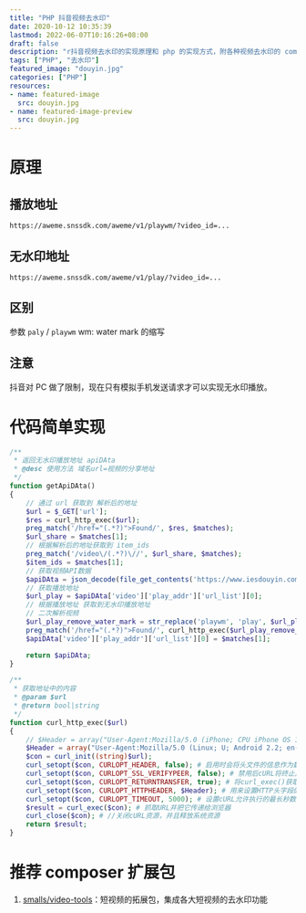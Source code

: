 ```yaml
---
title: "PHP 抖音视频去水印"
date: 2020-10-12 10:35:39
lastmod: 2022-06-07T10:16:26+08:00
draft: false
description: "r抖音视频去水印的实现原理和 php 的实现方式，附各种视频去水印的 composer 扩展包"
tags: ["PHP", "去水印"]
featured_image: "douyin.jpg"
categories: ["PHP"]
resources:
- name: featured-image
  src: douyin.jpg
- name: featured-image-preview
  src: douyin.jpg
---
```


# 原理

## 播放地址
`https://aweme.snssdk.com/aweme/v1/playwm/?video_id=...`
## 无水印地址
`https://aweme.snssdk.com/aweme/v1/play/?video_id=...`
## 区别
参数 `paly` / `playwm`
wm: water mark 的缩写
## 注意
抖音对 PC 做了限制，现在只有模拟手机发送请求才可以实现无水印播放。

# 代码简单实现

```php
/**
 * 返回无水印播放地址 apiDAta
 * @desc 使用方法 域名url=视频的分享地址
 */
function getApiDAta()
{
    // 通过 url 获取到 解析后的地址
    $url = $_GET['url'];
    $res = curl_http_exec($url);
    preg_match('/href="(.*?)">Found/', $res, $matches);
    $url_share = $matches[1];
    // 根据解析后的地址获取到 item_ids
    preg_match('/video\/(.*?)\//', $url_share, $matches);
    $item_ids = $matches[1];
    // 获取视频API数据
    $apiDAta = json_decode(file_get_contents('https://www.iesdouyin.com/web/api/v2/aweme/iteminfo/?item_ids=' . $item_ids), true)['item_list'][0];
    // 获取播放地址
    $url_play = $apiDAta['video']['play_addr']['url_list'][0];
    // 根据播放地址 获取到无水印播放地址
    // 二次解析视频
    $url_play_remove_water_mark = str_replace('playwm', 'play', $url_play);
    preg_match('/href="(.*?)">Found/', curl_http_exec($url_play_remove_water_mark), $matches);
    $apiDAta['video']['play_addr']['url_list'][0] = $matches[1];

    return $apiDAta;
}

/**
 * 获取地址中的内容
 * @param $url
 * @return bool|string
 */
function curl_http_exec($url)
{
    // $Header = array("User-Agent:Mozilla/5.0 (iPhone; CPU iPhone OS 11_0 like Mac OS X) AppleWebKit/604.1.38 (KHTML, like Gecko) Version/11.0 Mobile/15A372 Safari/604.1");
    $Header = array("User-Agent:Mozilla/5.0 (Linux; U; Android 2.2; en-us; Nexus One Build/FRF91) AppleWebKit/533.1 (KHTML, like Gecko) Version/4.0 Mobile Safari/533.1");
    $con = curl_init((string)$url);
    curl_setopt($con, CURLOPT_HEADER, false); # 启用时会将头文件的信息作为数据流输出。
    curl_setopt($con, CURLOPT_SSL_VERIFYPEER, false); # 禁用后cURL将终止从服务端进行验证。
    curl_setopt($con, CURLOPT_RETURNTRANSFER, true); # 将curl_exec()获取的信息以文件流的形式返回，而不是直接输出。
    curl_setopt($con, CURLOPT_HTTPHEADER, $Header); # 用来设置HTTP头字段的数组
    curl_setopt($con, CURLOPT_TIMEOUT, 5000); # 设置cURL允许执行的最长秒数。
    $result = curl_exec($con); # 抓取URL并把它传递给浏览器
    curl_close($con); # //关闭cURL资源，并且释放系统资源
    return $result;
}
```

# 推荐 composer 扩展包

1. [smalls/video-tools](https://github.com/SMalls0098/video-tools)：短视频的拓展包，集成各大短视频的去水印功能